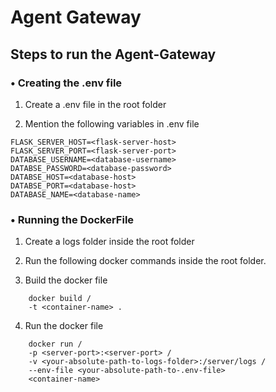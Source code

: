 # Agent Gateway

## Steps to run the Agent-Gateway

### • Creating the .env file

1. Create a .env file in the root folder

2. Mention the following variables in .env file

```
FLASK_SERVER_HOST=<flask-server-host>
FLASK_SERVER_PORT=<flask-server-port>
DATABASE_USERNAME=<database-username>
DATABSE_PASSWORD=<database-password>
DATABSE_HOST=<database-host>
DATABSE_PORT=<database-host>
DATABASE_NAME=<database-name>
```

### • Running the DockerFile
1. Create a logs folder inside the root folder

2. Run the following docker commands inside the root folder.

3. Build the docker file 

```  
    docker build /
    -t <container-name> . 
```

4. Run the docker file 

```
    docker run /
    -p <server-port>:<server-port> /
    -v <your-absolute-path-to-logs-folder>:/server/logs /
    --env-file <your-absolute-path-to-.env-file>
    <container-name>
```
